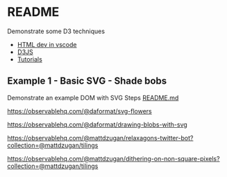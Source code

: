 # README
Demonstrate some D3 techniques 

* [HTML dev in vscode](https://code.visualstudio.com/docs/languages/html)
* [D3JS](https://d3js.org/)
* [Tutorials](https://github.com/d3/d3/wiki/Tutorials)



## Example 1 - Basic SVG - Shade bobs
Demonstrate an example DOM with SVG
Steps [README.md](./01_basic_svg/README.md)  





https://observablehq.com/@daformat/svg-flowers

https://observablehq.com/@daformat/drawing-blobs-with-svg

https://observablehq.com/@mattdzugan/relaxagons-twitter-bot?collection=@mattdzugan/tilings

https://observablehq.com/@mattdzugan/dithering-on-non-square-pixels?collection=@mattdzugan/tilings

